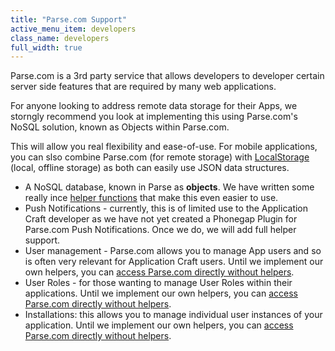 ```yaml
---
title: "Parse.com Support"
active_menu_item: developers
class_name: developers
full_width: true
---
```


Parse.com is a 3rd party service that allows developers to developer certain server side features that are required by many web applications.

For anyone looking to address remote data storage for their Apps, we storngly recommend you look at implementing this using Parse.com's NoSQL solution, known as Objects within Parse.com. 

This will allow you real flexibility and ease-of-use. For mobile applications, you can slso combine Parse.com (for remote storage) with [LocalStorage](/developers/documentation/product-guide/data-storage/mobile-client-side-data-storage/local-storage-example/) (local, offline storage) as both can easily use JSON data structures.

- A NoSQL database, known in Parse as **objects**. We have written some really ince [helper functions](/developers/documentation/product-guide/advanced-features/parse/objects/parse-object-helper-overview/) that make this even easier to use.
- Push Notifications - currently, this is of limited use to the Application Craft developer as we have not yet created a Phonegap Plugin for Parse.com Push Notifications. Once we do, we will add full helper support.
- User management - Parse.com allows you to manage App users and so is often very relevant for Application Craft users. Until we implement our own helpers, you can [access Parse.com directly without helpers](/developers/documentation/product-guide/advanced-features/parse/parse-direct-calls/). 
- User Roles - for those wanting to manage User Roles within their applications. Until we implement our own helpers, you can [access Parse.com directly without helpers](/developers/documentation/product-guide/advanced-features/parse/parse-direct-calls/). 
- Installations: this allows you to manage individual user instances of your application. Until we implement our own helpers, you can [access Parse.com directly without helpers](/developers/documentation/product-guide/advanced-features/parse/parse-direct-calls/). 



